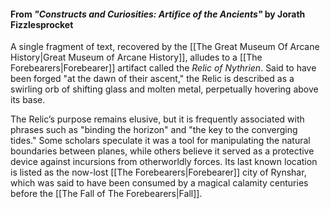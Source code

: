 #### From _"Constructs and Curiosities: Artifice of the Ancients"_ by Jorath Fizzlesprocket

A single fragment of text, recovered by the [[The Great Museum Of Arcane History|Great Museum of Arcane History]], alludes to a [[The Forebearers|Forebearer]] artifact called the _Relic of Nythrien_. Said to have been forged "at the dawn of their ascent," the Relic is described as a swirling orb of shifting glass and molten metal, perpetually hovering above its base.

The Relic’s purpose remains elusive, but it is frequently associated with phrases such as "binding the horizon" and "the key to the converging tides." Some scholars speculate it was a tool for manipulating the natural boundaries between planes, while others believe it served as a protective device against incursions from otherworldly forces. Its last known location is listed as the now-lost [[The Forebearers|Forebearer]] city of Rynshar, which was said to have been consumed by a magical calamity centuries before the [[The Fall of The Forebearers|Fall]].
